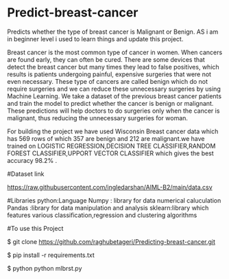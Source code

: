 # Predict-breast-cancer
Predicts whether the type of breast cancer is Malignant or Benign.
AS i am in beginner level i used to learn things and update this project.

Breast cancer is the most common type of cancer in women. When cancers are found early, they can often be cured. There are some devices that detect the breast cancer but many times they lead to false positives, which results is patients undergoing painful, expensive surgeries that were not even necessary. These type of cancers are called benign which do not require surgeries and we can reduce these unnecessary surgeries by using Machine Learning. We take a dataset of the previous breast cancer patients and train the model to predict whether the cancer is benign or malignant. These predictions will help doctors to do surgeries only when the cancer is malignant, thus reducing the unnecessary surgeries for woman.

For building the project we have used Wisconsin Breast cancer data which has 569 rows of which 357 are benign and 212 are malignant.we have trained on LOGISTIC REGRESSION,DECISION TREE CLASSIFIER,RANDOM FOREST CLASSIFIER,UPPORT VECTOR CLASSIFIER which gives the best accuracy 98.2% . 

#Dataset link

https://raw.githubusercontent.com/ingledarshan/AIML-B2/main/data.csv

#Libraries
python:Language
Numpy : library for data numerical caluculation
Pandas :library for data manipulation and analysis
sklearn:library which features various classification,regression and clustering algorithms


#To use this Project

$ git clone https://github.com/raghubetageri/Predicting-breast-cancer.git

$ pip install -r requirements.txt

$ python python mlbrst.py
 
